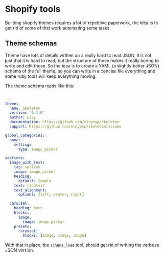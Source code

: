 # Shopify tools

Building shopify themes requires a lot of repetitive paperwork, the idea is to
get rid of some of that work automating some tasks.

## Theme schemas

Theme have lots of details written on a really hard to read JSON, it is not
just that it is hard to read, but the structure of those makes it really boring
to write and edit those. So the idea is to create a YAML (a slightly better
JSON) schema of the full theme, so you can write in a concise file everything
and some ruby tools will keep everything moving.

The theme schema reads like this:

``` yaml

---
theme:
  name: Skeleton
  version: '0.1.0'
  author: Eloy
  documentation: https://github.com/eloyesp/skeleton
  support: https://github.com/eloyesp/skeleton/issues

global_categories:
  name:
    setting:
      type: image_picker

sections:
  image_with_text:
    tag: section
    image: image_picker
    heading:
      default: Sample
    text: richtext
    text_alignment:
      options: [left, center, right]

  carousel:
    heading: text
    blocks:
      image:
        image: image_picker
    presets:
      carousel:
        blocks: [image, image, image]
```

With that in place, the `schema_load` tool, should get rid of writing the verbose JSON
version.
